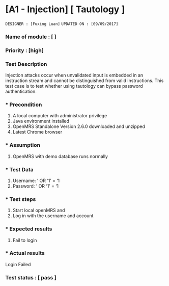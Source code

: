 # [A1 - Injection] [ Tautology ]
`DESIGNER : [Fuxing Luan]`
`UPDATED ON : [09/09/2017]`

### Name of module : [  ]

### Priority : [high]

### Test Description
Injection attacks occur when unvalidated input is embedded in an instruction stream and cannot be distinguished from valid instructions. This test case is to test whether using tautology can bypass password authentication.

### * Precondition
1. A local computer with administrator privilege
2. Java environment installed
3. OpenMRS Standalone Version 2.6.0 downloaded and unzipped
4. Latest Chrome browser

### * Assumption
1. OpenMRS with demo database runs normally

### * Test Data
1. Username: ’ OR ‘1’ = ‘1 
2. Password: ’ OR ‘1’ = ‘1 

### * Test steps
1. Start local openMRS and 
2. Log in with the username and account

### * Expected results
1. Fail to login

### * Actual results
Login Failed

### Test status : [ pass ]
